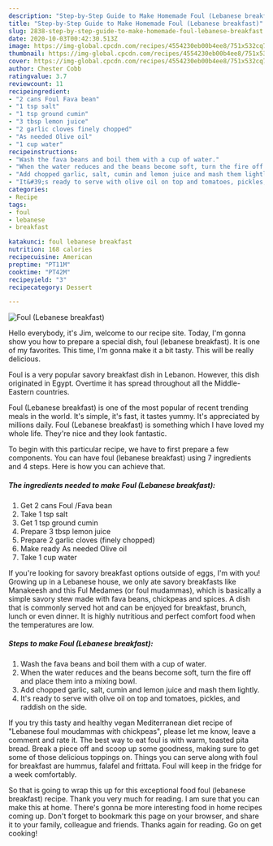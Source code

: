 ```yaml
---
description: "Step-by-Step Guide to Make Homemade Foul (Lebanese breakfast)"
title: "Step-by-Step Guide to Make Homemade Foul (Lebanese breakfast)"
slug: 2838-step-by-step-guide-to-make-homemade-foul-lebanese-breakfast
date: 2020-10-03T00:42:30.513Z
image: https://img-global.cpcdn.com/recipes/4554230eb00b4ee8/751x532cq70/foul-lebanese-breakfast-recipe-main-photo.jpg
thumbnail: https://img-global.cpcdn.com/recipes/4554230eb00b4ee8/751x532cq70/foul-lebanese-breakfast-recipe-main-photo.jpg
cover: https://img-global.cpcdn.com/recipes/4554230eb00b4ee8/751x532cq70/foul-lebanese-breakfast-recipe-main-photo.jpg
author: Chester Cobb
ratingvalue: 3.7
reviewcount: 11
recipeingredient:
- "2 cans Foul Fava bean"
- "1 tsp salt"
- "1 tsp ground cumin"
- "3 tbsp lemon juice"
- "2 garlic cloves finely chopped"
- "As needed Olive oil"
- "1 cup water"
recipeinstructions:
- "Wash the fava beans and boil them with a cup of water."
- "When the water reduces and the beans become soft, turn the fire off and place them into a mixing bowl."
- "Add chopped garlic, salt, cumin and lemon juice and mash them lightly."
- "It&#39;s ready to serve with olive oil on top and tomatoes, pickles, and raddish on the side."
categories:
- Recipe
tags:
- foul
- lebanese
- breakfast

katakunci: foul lebanese breakfast 
nutrition: 168 calories
recipecuisine: American
preptime: "PT11M"
cooktime: "PT42M"
recipeyield: "3"
recipecategory: Dessert

---
```



![Foul (Lebanese breakfast)](https://img-global.cpcdn.com/recipes/4554230eb00b4ee8/751x532cq70/foul-lebanese-breakfast-recipe-main-photo.jpg)

Hello everybody, it's Jim, welcome to our recipe site. Today, I'm gonna show you how to prepare a special dish, foul (lebanese breakfast). It is one of my favorites. This time, I'm gonna make it a bit tasty. This will be really delicious.

Foul is a very popular savory breakfast dish in Lebanon. However, this dish originated in Egypt. Overtime it has spread throughout all the Middle-Eastern countries.

Foul (Lebanese breakfast) is one of the most popular of recent trending meals in the world. It's simple, it's fast, it tastes yummy. It's appreciated by millions daily. Foul (Lebanese breakfast) is something which I have loved my whole life. They're nice and they look fantastic.


To begin with this particular recipe, we have to first prepare a few components. You can have foul (lebanese breakfast) using 7 ingredients and 4 steps. Here is how you can achieve that.

<!--inarticleads1-->

##### The ingredients needed to make Foul (Lebanese breakfast):

1. Get 2 cans Foul /Fava bean
1. Take 1 tsp salt
1. Get 1 tsp ground cumin
1. Prepare 3 tbsp lemon juice
1. Prepare 2 garlic cloves (finely chopped)
1. Make ready As needed Olive oil
1. Take 1 cup water


If you&#39;re looking for savory breakfast options outside of eggs, I&#39;m with you! Growing up in a Lebanese house, we only ate savory breakfasts like Manakeesh and this Ful Medames (or foul mudammas), which is basically a simple savory stew made with fava beans, chickpeas and spices. A dish that is commonly served hot and can be enjoyed for breakfast, brunch, lunch or even dinner. It is highly nutritious and perfect comfort food when the temperatures are low. 

<!--inarticleads2-->

##### Steps to make Foul (Lebanese breakfast):

1. Wash the fava beans and boil them with a cup of water.
1. When the water reduces and the beans become soft, turn the fire off and place them into a mixing bowl.
1. Add chopped garlic, salt, cumin and lemon juice and mash them lightly.
1. It&#39;s ready to serve with olive oil on top and tomatoes, pickles, and raddish on the side.


If you try this tasty and healthy vegan Mediterranean diet recipe of &#34;Lebanese foul moudammas with chickpeas&#34;, please let me know, leave a comment and rate it. The best way to eat foul is with warm, toasted pita bread. Break a piece off and scoop up some goodness, making sure to get some of those delicious toppings on. Things you can serve along with foul for breakfast are hummus, falafel and frittata. Foul will keep in the fridge for a week comfortably. 

So that is going to wrap this up for this exceptional food foul (lebanese breakfast) recipe. Thank you very much for reading. I am sure that you can make this at home. There's gonna be more interesting food in home recipes coming up. Don't forget to bookmark this page on your browser, and share it to your family, colleague and friends. Thanks again for reading. Go on get cooking!

